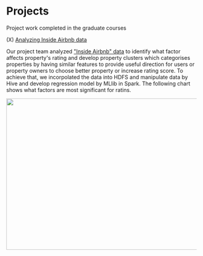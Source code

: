 # Projects
Project work completed in the graduate courses

(X) <a href= "https://github.com/tnmasui/Projects/blob/master/Regression_MLlib_Scala.txt" >Analyzing Inside Airbnb data</a>

Our project team analyzed <a href="http://insideairbnb.com/get-the-data.html">"Inside Airbnb" data</a> to identify what factor affects property's rating and develop property clusters which categorises properties by having similar features to provide useful direction for users or property owners to choose better property or increase rating score. To achieve that, we incorpolated the data into HDFS and manipulate data by Hive and develop regression model by MLlib in Spark. The following chart shows what factors are most significant for ratins. 

<img src="https://github.com/tnmasui/Projects/blob/master/airbnb.jpg" height="400" width="800">
